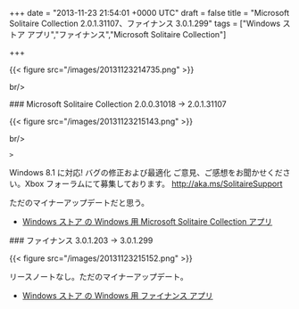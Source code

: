 
+++
date = "2013-11-23 21:54:01 +0000 UTC"
draft = false
title = "Microsoft Solitaire Collection 2.0.1.31107、ファイナンス 3.0.1.299"
tags = ["Windows ストア アプリ","ファイナンス","Microsoft Solitaire Collection"]

+++


{{< figure src="/images/20131123214735.png"  >}}

br/>


<div class="section">
    ### Microsoft Solitaire Collection 2.0.0.31018 → 2.0.1.31107
    

{{< figure src="/images/20131123215143.png"  >}}

br/>


    >
        

Windows 8.1 に対応!
バグの修正および最適化
ご意見、ご感想をお聞かせください。Xbox フォーラムにて募集しております。 http://aka.ms/SolitaireSupport

    
ただのマイナーアップデートだと思う。

<ul>
<li><a href="http://apps.microsoft.com/windows/ja-jp/app/microsoft-solitaire-collection/1a36fd17-5161-4651-ae2d-13384e427ea8">Windows ストア の Windows 用 Microsoft Solitaire Collection アプリ</a></li>
</ul>
</div>
<div class="section">
    ### ファイナンス 3.0.1.203 → 3.0.1.299
    

{{< figure src="/images/20131123215152.png"  >}}

リースノートなし。ただのマイナーアップデート。

<ul>
<li><a href="http://apps.microsoft.com/windows/ja-jp/app/finance/ffc158e5-74d6-4878-8ace-8f0df45083c1">Windows ストア の Windows 用 ファイナンス アプリ</a></li>
</ul>
</div>

